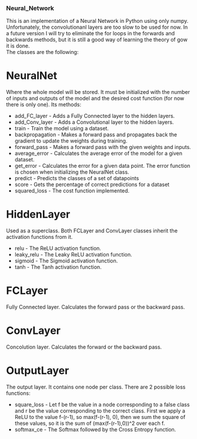 ### Neural_Network
This is an implementation of a Neural Network in Python using only numpy. 
Unfortunately, the convolutionanl layers are too slow to be used for now. In a future version I will try to eliminate the for loops in the forwards and backwards methods, but it is still a good way of learning the theory of gow it is done.  
The classes are the following:

# NeuralNet 
Where the whole model will be stored. It must be initialized with the number of inputs and outputs of the model and the desired cost function (for now there is only one). Its methods:
* add_FC_layer - Adds a Fully Connected layer to the hidden layers.
* add_Conv_layer - Adds a Convolutional layer to the hidden layers. 
* train - Train the model using a dataset.
* backpropagation - Makes a forward pass and propagates back the gradient to update the weights during training.
* forward_pass - Makes a forward pass with the given weights and inputs.
* average_error - Calculates the average error of the model for a given dataset.
* get_error - Calculates the error for a given data point. The error function is chosen when initializing the NeuralNet class.
* predict - Predicts the classes of a set of datapoints
* score - Gets the percentage of correct predictions for a dataset
* squared_loss - The cost function implemented.

# HiddenLayer
Used as a superclass. Both FCLayer and ConvLayer classes inherit the activation functions from it.
* relu - The ReLU activation function.
* leaky_relu - The Leaky ReLU activation function.
* sigmoid - The Sigmoid activation function.
* tanh - The Tanh activation function.

# FCLayer
Fully Connected layer. Calculates the forward pass or the backward pass.

# ConvLayer
Concolution layer. Calculates the forward or the backward pass.

# OutputLayer
The output layer. It contains one node per class. There are 2 possible loss functions:
* square_loss - Let f be the value in a node corresponding to a false class and r be the value corresponding to the correct class. First we apply a ReLU to the value f-(r-1), so max(f-(r-1), 0), then we sum the square of these values, so it is the sum of (max(f-(r-1),0))^2 over each f.
* softmax_ce - The Softmax followed by the Cross Entropy function.
